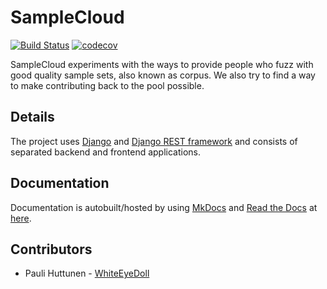 # SampleCloud

[![Build Status](https://travis-ci.org/WhiteEyeDoll/SampleCloud.svg?branch=master)](https://travis-ci.org/WhiteEyeDoll/SampleCloud)
[![codecov](https://codecov.io/gh/WhiteEyeDoll/SampleCloud/branch/master/graph/badge.svg)](https://codecov.io/gh/WhiteEyeDoll/SampleCloud)

SampleCloud experiments with the ways to provide people who fuzz
with good quality sample sets, also known as corpus. We also try to find a way to make
contributing back to the pool possible.

## Details

The project uses [Django](https://www.djangoproject.com/) and [Django REST framework](http://www.django-rest-framework.org/) and
consists of separated backend and frontend applications.

## Documentation

Documentation is autobuilt/hosted by using [MkDocs](http://www.mkdocs.org/) and [Read the Docs](https://readthedocs.org/) at [here](http://samplecloud.readthedocs.io/en/latest/).

## Contributors

- Pauli Huttunen - [WhiteEyeDoll](https://github.com/WhiteEyeDoll)
